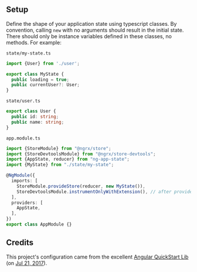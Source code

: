## Setup
Define the shape of your application state using typescript classes. By convention, calling `new` with no arguments should result in the initial state. There should only be instance variables defined in these classes, no methods. For example:

`state/my-state.ts`
```ts
import {User} from './user';

export class MyState {
  public loading = true;
  public currentUser?: User;
}
```

`state/user.ts`
```ts
export class User {
  public id: string;
  public name: string;
} 
```

`app.module.ts`
```ts
import {StoreModule} from "@ngrx/store";
import {StoreDevtoolsModule} from "@ngrx/store-devtools";
import {AppState, reducer} from "ng-app-state";
import {MyState} from "./state/my-state";

@NgModule({
  imports: [
    StoreModule.provideStore(reducer, new MyState()),
    StoreDevtoolsModule.instrumentOnlyWithExtension(), // after provideStore()
  ],
  providers: [
    AppState,
  ],
})
export class AppModule {}
```

## Credits
This project's configuration came from the excellent [Angular QuickStart Lib](https://github.com/filipesilva/angular-quickstart-lib) (on [Jul 21, 2017](https://github.com/filipesilva/angular-quickstart-lib/commit/c687d9a3c00c8db5c290f0dfb243172f8dbfdf40)).
